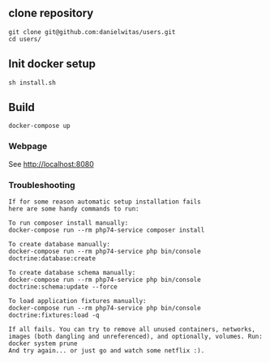 ## clone repository
```
git clone git@github.com:danielwitas/users.git
cd users/
```
## Init docker setup
```
sh install.sh
```
## Build
```
docker-compose up
```
### Webpage
See [http://localhost:8080](http://localhost:8080)
### Troubleshooting
```
If for some reason automatic setup installation fails
here are some handy commands to run:

To run composer install manually:
docker-compose run --rm php74-service composer install

To create database manually:
docker-compose run --rm php74-service php bin/console doctrine:database:create

To create database schema manually:
docker-compose run --rm php74-service php bin/console doctrine:schema:update --force

To load application fixtures manually:
docker-compose run --rm php74-service php bin/console doctrine:fixtures:load -q

If all fails. You can try to remove all unused containers, networks,
images (both dangling and unreferenced), and optionally, volumes. Run:
docker system prune
And try again... or just go and watch some netflix :).
```
